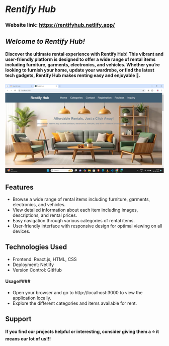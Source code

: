 # ***Rentify Hub***
### Website link: https://rentifyhub.netlify.app/

## ***Welcome to Rentify Hub!***
#### Discover the ultimate rental experience with Rentify Hub! This vibrant and user-friendly platform is designed to offer a wide range of rental items including furniture, garments, electronics, and vehicles. Whether you’re looking to furnish your home, update your wardrobe, or find the latest tech gadgets, Rentify Hub makes renting easy and enjoyable 🌟.

![screenshots](./src/Views/Home/IMG/Web.png)


## Features

- Browse a wide range of rental items including furniture, garments, electronics, and vehicles.
- View detailed information about each item including images, descriptions, and rental prices.
- Easy navigation through various categories of rental items.
- User-friendly interface with responsive design for optimal viewing on all devices.

## Technologies Used
- Frontend: React.js, HTML, CSS
- Deployment: Netlify
- Version Control: GitHub

#### Usage####
- Open your browser and go to http://localhost:3000 to view the application locally.
- Explore the different categories and items available for rent.

## Support

**If you find our projects helpful or interesting, consider giving them a ⭐ it means our lot of us!!!**
